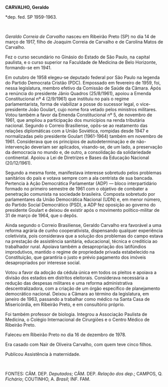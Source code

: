 **CARVALHO, Geraldo**

\*dep. fed. SP 1959-1963.

 

*Geraldo Correia de Carvalho* nasceu em Ribeirão Preto (SP) no dia 14 de
março de 1917, filho de Joaquim Correia de Carvalho e de Carolina Matos
de Carvalho.

Fez o curso secundário no Ginásio do Estado de São Paulo, na capital
paulista, e o curso superior na Faculdade de Medicina de Belo Horizonte,
formando-se em 1941.

Em outubro de 1958 elegeu-se deputado federal por São Paulo na legenda
do Partido Democrata Cristão (PDC). Empossado em fevereiro de 1959, foi,
nessa legislatura, membro efetivo da Comissão de Saúde da Câmara. Após a
renúncia do presidente Jânio Quadros (25/8/1961), apoiou a Emenda
Constitucional nº 4 (2/9/1961) que instituiu no país o regime
parlamentarista, forma de viabilizar a posse do sucessor legal, o
vice-presidente João Goulart, cujo nome fora vetado pelos ministros
militares. Votou também a favor da Emenda Constitucional nº 5, de
novembro de 1961, que ampliou a participação dos municípios na renda
tributária nacional. Segundo o Correio Brasiliense, opôs-se ao
reatamento das relações diplomáticas com a União Soviética, rompidas
desde 1947 e normalizadas pelo presidente Goulart (1961-1964) também em
novembro de 1961. Considerava que os princípios de autodeterminação e de
não-intervenção deveriam ser aplicados, visando-se, de um lado, a
preservação da democracia no mundo e, de outro, a consolidação da
solidariedade continental. Apoiou a Lei de Diretrizes e Bases da
Educação Nacional (20/12/1961).

Segundo a mesma fonte, manifestava interesse sobretudo pelos problemas
sanitários do país e votava sempre com a ala centrista de sua bancada.
Pertencia à Ação Democrática Parlamentar (ADP) — bloco interpartidário
formado no primeiro semestre de 1961 com o objetivo de combater a
penetração comunista na sociedade brasileira. Composta sobretudo por
parlamentares da União Democrática Nacional (UDN) e, em menor número, do
Partido Social Democrático (PSD), a ADP fez oposição ao governo do
presidente Goulart e deixou de existir após o movimento político-militar
de 31 de março de 1964, que o depôs.

Ainda segundo o Correio Brasiliense, Geraldo Carvalho era favorável a
uma reforma agrária de cunho cooperativista, dispensando qualquer
experiência coletivista, pois considerava que a solução dos problemas do
campo estava na prestação de assistência sanitária, educacional, técnica
e creditícia ao trabalhador rural. Apoiava também a desapropriação dos
latifúndios improdutivos, mantido o regime de propriedade privada
estabelecido na Constituição, que garantiria o justo e prévio pagamento
dos imóveis desapropriados por interesse social.

Votou a favor da adoção da cédula única em todos os pleitos e apoiava a
divisão dos estados em distritos eleitorais. Considerava necessária a
redução das despesas militares e uma reforma administrativa
descentralizadora, com a criação de um órgão específico de planejamento
democrático nacional. Deixou a Câmara ao término da legislatura, em
janeiro de 1963, passando a trabalhar como médico na Santa Casa de
Misericórdia, em Ribeirão Preto, e em consultório próprio.

Foi também professor de biologia. Integrou a Associação Paulista de
Medicina, o Colégio Internacional de Cirurgiões e o Centro Médico de
Ribeirão Preto.

Faleceu em Ribeirão Preto no dia 16 de dezembro de 1978.

Era casado com Nair de Oliveira Carvalho, com quem teve cinco filhos.

Publicou Assistência à maternidade.

 

FONTES: CÂM. DEP. *Deputados*; CÂM. DEP. *Relação dos dep*.; CAMPOS, Q.
*Fichário*; COUTINHO, A. *Brasil*; INF. FAM.

 

